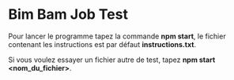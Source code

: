 # Bim Bam Job Test


Pour lancer le programme tapez la commande **npm start**, le fichier contenant les instructions est par défaut **instructions.txt**.

Si vous voulez essayer un fichier autre de test, tapez **npm start <nom_du_fichier>**.

